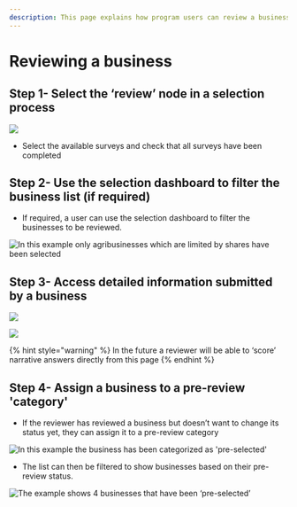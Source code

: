 ```yaml
---
description: This page explains how program users can review a business
---
```


# Reviewing a business

## Step 1- Select the ‘review’ node in a selection process

![](<../../../.gitbook/assets/image (36).png>)

* Select the available surveys and check that all surveys have been completed

## Step 2- Use the selection dashboard to filter the business list (if required)

* If required, a user can use the selection dashboard to filter the businesses to be reviewed.

![In this example only agribusinesses which are limited by shares have been selected](../../../.gitbook/assets/image-9.png)

## Step 3- Access detailed information submitted by a business

![](../../../.gitbook/assets/image-20.png)

![](<../../../.gitbook/assets/image (43).png>)

{% hint style="warning" %}
In the future a reviewer will be able to ‘score’ narrative answers directly from this page
{% endhint %}

## Step 4- Assign a business to a pre-review 'category'

* If the reviewer has reviewed a business but doesn’t want to change its status yet, they can assign it to a pre-review category

![In this example the business has been categorized as 'pre-selected'](../../../.gitbook/assets/image-7.png)

* The list can then be filtered to show businesses based on their pre-review status.

![The example shows 4 businesses that have been ‘pre-selected’](../../../.gitbook/assets/image-18.png)
